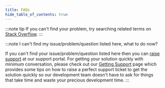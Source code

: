 ```yaml
---
title: FAQs
hide_table_of_contents: true
---
```


:::note tip
If you can't find your problem, try searching related terms on [Stack Overflow](https://stackoverflow.com).
:::

:::note I can't find my issue/problem/question listed here, what to do now?

If you can't find your issue/problem/question listed here then you can [raise support](/) at our support portal. For getting your solution quickly with minimum conversation, please check out our [Getting Support](/) page which provides some tips on how to raise a perfect support ticket to get the solution quickly so our development team doesn't have to ask for things that take time and waste your precious development time.
:::